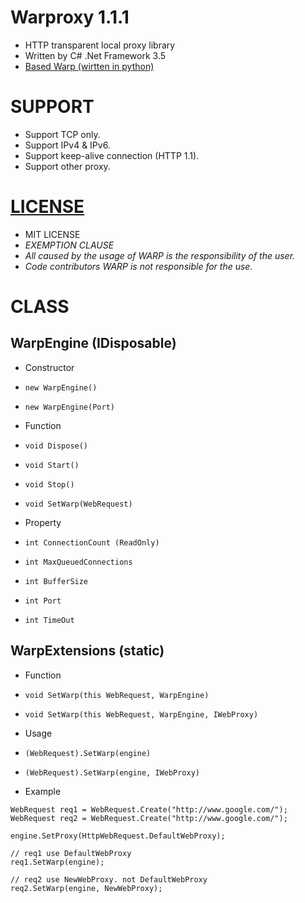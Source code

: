 # Warproxy 1.1.1
* HTTP transparent local proxy library
* Written by C# .Net Framework 3.5
* [Based Warp (wirtten in python)](https://github.com/devunt/warp)


# SUPPORT
* Support TCP only.
* Support IPv4 & IPv6.
* Support keep-alive connection (HTTP 1.1).
* Support other proxy.


# [LICENSE](/LICENSE)
* MIT LICENSE
* *EXEMPTION CLAUSE*
 * *All caused by the usage of WARP is the responsibility of the user.*
 * *Code contributors WARP is not responsible for the use.*


# CLASS
## WarpEngine (IDisposable)
* Constructor
 * `new WarpEngine()`
 * `new WarpEngine(Port)`


* Function
 * `void Dispose()`
 * `void Start()`
 * `void Stop()`
 * `void SetWarp(WebRequest)`


* Property
 * `int ConnectionCount (ReadOnly)`
 * `int MaxQueuedConnections`
 * `int BufferSize`
 * `int Port`
 * `int TimeOut`


## WarpExtensions (static)
* Function
 * `void SetWarp(this WebRequest, WarpEngine)`
 * `void SetWarp(this WebRequest, WarpEngine, IWebProxy)`


* Usage
 * `(WebRequest).SetWarp(engine)`
 * `(WebRequest).SetWarp(engine, IWebProxy)`


* Example
 ```
 WebRequest req1 = WebRequest.Create("http://www.google.com/");
 WebRequest req2 = WebRequest.Create("http://www.google.com/");
 
 engine.SetProxy(HttpWebRequest.DefaultWebProxy);
 
 // req1 use DefaultWebProxy
 req1.SetWarp(engine);
 
 // req2 use NewWebProxy. not DefaultWebProxy
 req2.SetWarp(engine, NewWebProxy);
 ```